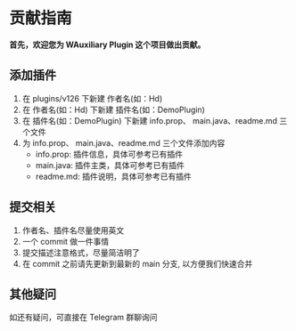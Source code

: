 # 贡献指南

**首先，欢迎您为 WAuxiliary Plugin 这个项目做出贡献。**

## 添加插件

1. 在 plugins/v126 下新建 作者名(如：Hd)
2. 在 作者名(如：Hd) 下新建 插件名(如：DemoPlugin)
3. 在 插件名(如：DemoPlugin) 下新建 info.prop、 main.java、readme.md 三个文件
4. 为 info.prop、 main.java、readme.md 三个文件添加内容
    - info.prop: 插件信息，具体可参考已有插件
    - main.java: 插件主类，具体可参考已有插件
    - readme.md: 插件说明，具体可参考已有插件

## 提交相关

1. 作者名、插件名尽量使用英文
2. 一个 commit 做一件事情
3. 提交描述注意格式，尽量简洁明了
4. 在 commit 之前请先更新到最新的 main 分支, 以方便我们快速合并

## 其他疑问

如还有疑问，可直接在 Telegram 群聊询问